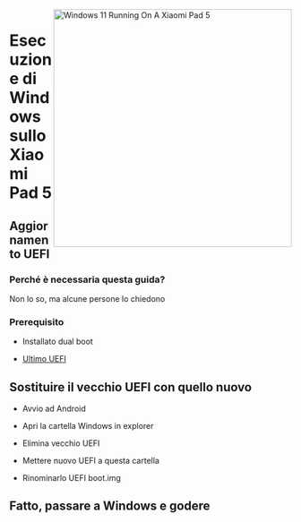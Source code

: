 <img align="right" src="https://raw.githubusercontent.com/erdilS/Port-Windows-11-Xiaomi-Pad-5/main/nabu.png" width="425" alt="Windows 11 Running On A Xiaomi Pad 5">

# Esecuzione di Windows sullo Xiaomi Pad 5

## Aggiornamento UEFI

### Perché è necessaria questa guida?

Non lo so, ma alcune persone lo chiedono

### Prerequisito

- Installato dual boot
  
- [Ultimo UEFI](https://github.com/erdilS/Port-Windows-11-Xiaomi-Pad-5/releases/download/UEFI/uefi-v3.img)

## Sostituire il vecchio UEFI con quello nuovo

- Avvio ad Android

- Apri la cartella Windows in explorer

- Elimina vecchio UEFI

- Mettere nuovo UEFI a questa cartella

- Rinominarlo UEFI boot.img
  
## Fatto, passare a Windows e godere
